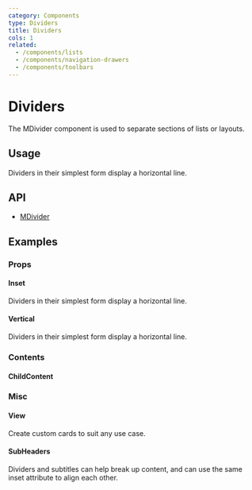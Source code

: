 ```yaml
---
category: Components
type: Dividers
title: Dividers
cols: 1
related:
  - /components/lists
  - /components/navigation-drawers
  - /components/toolbars
---
```


# Dividers

The MDivider component is used to separate sections of lists or layouts.

## Usage

Dividers in their simplest form display a horizontal line.

<dividers-usage></dividers-usage>

## API

- [MDivider](/api/MDivider)

## Examples

### Props

#### Inset

Dividers in their simplest form display a horizontal line.

<example file="" />

#### Vertical

Dividers in their simplest form display a horizontal line.

<example file="" />

### Contents

#### ChildContent

<example file="" />

### Misc

#### View

Create custom cards to suit any use case.

<example file="" />

#### SubHeaders

Dividers and subtitles can help break up content, and can use the same inset attribute to align each other.

<example file="" />




